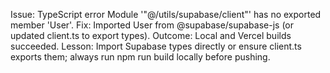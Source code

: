 Issue: TypeScript error Module '"@/utils/supabase/client"' has no exported member 'User'.
Fix: Imported User from @supabase/supabase-js (or updated client.ts to export types).
Outcome: Local and Vercel builds succeeded.
Lesson: Import Supabase types directly or ensure client.ts exports them; always run npm run build locally before pushing.